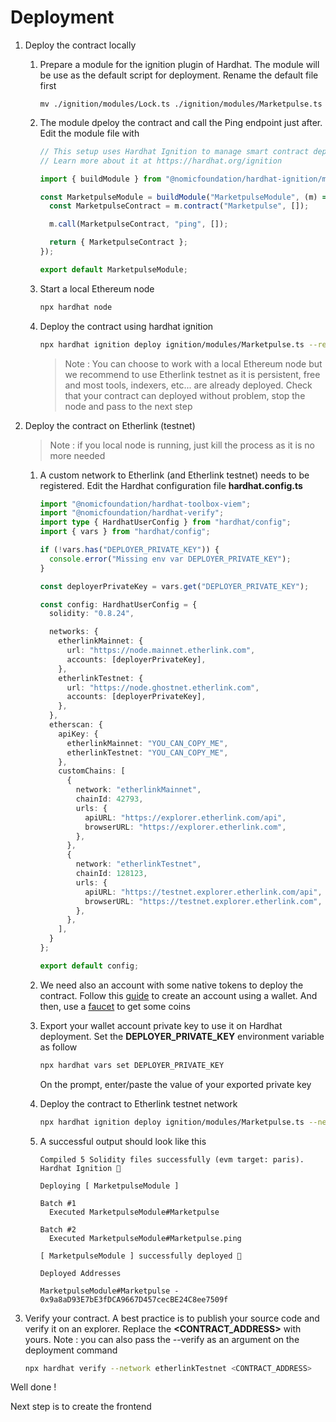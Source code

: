 # Deployment

1. Deploy the contract locally

   1. Prepare a module for the ignition plugin of Hardhat. The module will be use as the default script for deployment. Rename the default file first

      ```
      mv ./ignition/modules/Lock.ts ./ignition/modules/Marketpulse.ts
      ```

   1. The module dpeloy the contract and call the Ping endpoint just after. Edit the module file with

      ```TypeScript
      // This setup uses Hardhat Ignition to manage smart contract deployments.
      // Learn more about it at https://hardhat.org/ignition

      import { buildModule } from "@nomicfoundation/hardhat-ignition/modules";

      const MarketpulseModule = buildModule("MarketpulseModule", (m) => {
        const MarketpulseContract = m.contract("Marketpulse", []);

        m.call(MarketpulseContract, "ping", []);

        return { MarketpulseContract };
      });

      export default MarketpulseModule;
      ```

   1. Start a local Ethereum node

      ```bash
      npx hardhat node
      ```

   1. Deploy the contract using hardhat ignition

      ```bash
      npx hardhat ignition deploy ignition/modules/Marketpulse.ts --reset --network localhost
      ```

      > Note : You can choose to work with a local Ethereum node but we recommend to use Etherlink testnet as it is persistent, free and most tools, indexers, etc... are already deployed. Check that your contract can deployed without problem, stop the node and pass to the next step

1. Deploy the contract on Etherlink (testnet)

   > Note : if you local node is running, just kill the process as it is no more needed

   1. A custom network to Etherlink (and Etherlink testnet) needs to be registered. Edit the Hardhat configuration file **hardhat.config.ts**

      ```TypeScript
      import "@nomicfoundation/hardhat-toolbox-viem";
      import "@nomicfoundation/hardhat-verify";
      import type { HardhatUserConfig } from "hardhat/config";
      import { vars } from "hardhat/config";

      if (!vars.has("DEPLOYER_PRIVATE_KEY")) {
        console.error("Missing env var DEPLOYER_PRIVATE_KEY");
      }

      const deployerPrivateKey = vars.get("DEPLOYER_PRIVATE_KEY");

      const config: HardhatUserConfig = {
        solidity: "0.8.24",

        networks: {
          etherlinkMainnet: {
            url: "https://node.mainnet.etherlink.com",
            accounts: [deployerPrivateKey],
          },
          etherlinkTestnet: {
            url: "https://node.ghostnet.etherlink.com",
            accounts: [deployerPrivateKey],
          },
        },
        etherscan: {
          apiKey: {
            etherlinkMainnet: "YOU_CAN_COPY_ME",
            etherlinkTestnet: "YOU_CAN_COPY_ME",
          },
          customChains: [
            {
              network: "etherlinkMainnet",
              chainId: 42793,
              urls: {
                apiURL: "https://explorer.etherlink.com/api",
                browserURL: "https://explorer.etherlink.com",
              },
            },
            {
              network: "etherlinkTestnet",
              chainId: 128123,
              urls: {
                apiURL: "https://testnet.explorer.etherlink.com/api",
                browserURL: "https://testnet.explorer.etherlink.com",
              },
            },
          ],
        }
      };

      export default config;

      ```

   1. We need also an account with some native tokens to deploy the contract. Follow this [guide](https://docs.etherlink.com/get-started/using-your-wallet) to create an account using a wallet. And then, use a [faucet](https://docs.etherlink.com/get-started/getting-testnet-tokens) to get some coins

   1. Export your wallet account private key to use it on Hardhat deployment. Set the **DEPLOYER_PRIVATE_KEY** environment variable as follow

      ```bash
      npx hardhat vars set DEPLOYER_PRIVATE_KEY
      ```

      On the prompt, enter/paste the value of your exported private key

   1. Deploy the contract to Etherlink testnet network

      ```bash
      npx hardhat ignition deploy ignition/modules/Marketpulse.ts --network etherlinkTestnet
      ```

   1. A successful output should look like this

      ```logs
      Compiled 5 Solidity files successfully (evm target: paris).
      Hardhat Ignition 🚀

      Deploying [ MarketpulseModule ]

      Batch #1
        Executed MarketpulseModule#Marketpulse

      Batch #2
        Executed MarketpulseModule#Marketpulse.ping

      [ MarketpulseModule ] successfully deployed 🚀

      Deployed Addresses

      MarketpulseModule#Marketpulse - 0x9a8aD93E7bE3fDCA9667D457cecBE24C8ee7509f
      ```

1. Verify your contract. A best practice is to publish your source code and verify it on an explorer. Replace the **<CONTRACT_ADDRESS>** with yours. Note : you can also pass the --verify as an argument on the deployment command

   ```bash
   npx hardhat verify --network etherlinkTestnet <CONTRACT_ADDRESS>
   ```

Well done !

Next step is to create the frontend
